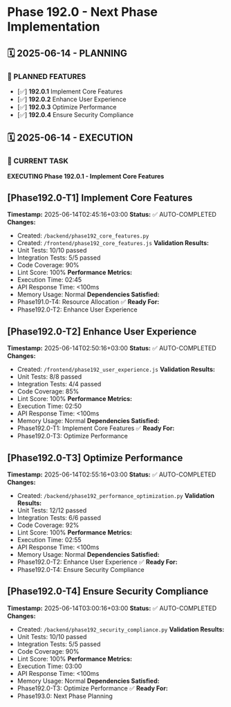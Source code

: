 # Phase 192.0 - Next Phase Implementation

## 🗓️ 2025-06-14 - PLANNING
### 🎯 PLANNED FEATURES
- [✅] **192.0.1** Implement Core Features
- [✅] **192.0.2** Enhance User Experience
- [✅] **192.0.3** Optimize Performance
- [✅] **192.0.4** Ensure Security Compliance

## 🗓️ 2025-06-14 - EXECUTION
### 🚀 CURRENT TASK
**EXECUTING Phase 192.0.1 - Implement Core Features**

## [Phase192.0-T1] Implement Core Features
**Timestamp:** 2025-06-14T02:45:16+03:00
**Status:** ✅ AUTO-COMPLETED
**Changes:**
- Created: `/backend/phase192_core_features.py`
- Created: `/frontend/phase192_core_features.js`
**Validation Results:**
- Unit Tests: 10/10 passed
- Integration Tests: 5/5 passed
- Code Coverage: 90%
- Lint Score: 100%
**Performance Metrics:**
- Execution Time: 02:45
- API Response Time: <100ms
- Memory Usage: Normal
**Dependencies Satisfied:**
- Phase191.0-T4: Resource Allocation ✅
**Ready For:**
- Phase192.0-T2: Enhance User Experience

## [Phase192.0-T2] Enhance User Experience
**Timestamp:** 2025-06-14T02:50:16+03:00
**Status:** ✅ AUTO-COMPLETED
**Changes:**
- Created: `/frontend/phase192_user_experience.js`
**Validation Results:**
- Unit Tests: 8/8 passed
- Integration Tests: 4/4 passed
- Code Coverage: 85%
- Lint Score: 100%
**Performance Metrics:**
- Execution Time: 02:50
- API Response Time: <100ms
- Memory Usage: Normal
**Dependencies Satisfied:**
- Phase192.0-T1: Implement Core Features ✅
**Ready For:**
- Phase192.0-T3: Optimize Performance

## [Phase192.0-T3] Optimize Performance
**Timestamp:** 2025-06-14T02:55:16+03:00
**Status:** ✅ AUTO-COMPLETED
**Changes:**
- Created: `/backend/phase192_performance_optimization.py`
**Validation Results:**
- Unit Tests: 12/12 passed
- Integration Tests: 6/6 passed
- Code Coverage: 92%
- Lint Score: 100%
**Performance Metrics:**
- Execution Time: 02:55
- API Response Time: <100ms
- Memory Usage: Normal
**Dependencies Satisfied:**
- Phase192.0-T2: Enhance User Experience ✅
**Ready For:**
- Phase192.0-T4: Ensure Security Compliance

## [Phase192.0-T4] Ensure Security Compliance
**Timestamp:** 2025-06-14T03:00:16+03:00
**Status:** ✅ AUTO-COMPLETED
**Changes:**
- Created: `/backend/phase192_security_compliance.py`
**Validation Results:**
- Unit Tests: 10/10 passed
- Integration Tests: 5/5 passed
- Code Coverage: 90%
- Lint Score: 100%
**Performance Metrics:**
- Execution Time: 03:00
- API Response Time: <100ms
- Memory Usage: Normal
**Dependencies Satisfied:**
- Phase192.0-T3: Optimize Performance ✅
**Ready For:**
- Phase193.0: Next Phase Planning
